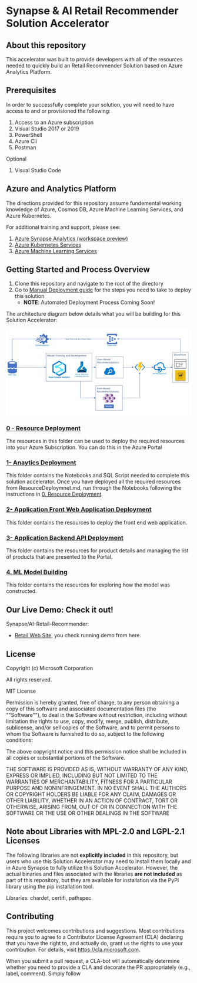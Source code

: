 # Synapse & AI Retail Recommender Solution Accelerator


## About this repository
This accelerator was built to provide developers with all of the resources needed to quickly build an Retail Recommender Solution based on Azure Analytics Platform. 



## Prerequisites
In order to successfully complete your solution, you will need to have access to and or provisioned the following:
1. Access to an Azure subscription
2. Visual Studio 2017 or 2019
3. PowerShell
4. Azure Cli
5. Postman

Optional
1. Visual Studio Code

## Azure and Analytics Platform
The directions provided for this repository assume fundemental working knowledge of Azure, Cosmos DB, Azure Machine Learning Services, and Azure Kubernetes.

For additional training and support, please see:
 1. [Azure Synapse Analytics (workspace preview)](https://azure.microsoft.com/en-us/services/synapse-analytics/)
 2. [Azure Kubernetes Services](https://kubernetes.io/)  
 3. [Azure Machine Learning Services](https://azure.microsoft.com/en-us/services/machine-learning/)
## Getting Started and Process Overview  
1. Clone this repository and navigate to the root of the directory  
2. Go to [Manual Deployment guide](./00_Resource_Deployment/README.md) for the steps you need to take to deploy this solution  
    - **NOTE**: Automated Deployment Process Coming Soon!  

The architecture diagram below details what you will be building for this Solution Accelerator:

![Microservices Architecture](./Reference/Architecture/Current-Architecture-V1.jpg)


### [0 - Resource Deployment](./00_Resource_Deployment)
The resources in this folder can be used to deploy the required resources into your Azure Subscription. You can do this in the Azure Portal

### [1- Anaytics Deployment](./01_Application_Deployment)
This folder contains the Notebooks and SQL Script needed to complete this solution accelerator. Once you have deployed all the required resources from ResourceDeploymnet.md, run through the Notebooks following the instructions in [0. Resource Deployment](./00_Resource_Deployment). 

### [2- Application Front Web Application Deployment](./02_Microsoft_Token_Service)
This folder contains the resources to deploy the front end web application. 

### [3- Application Backend API Deployment](./02_Microsoft_Token_Service)
This folder contains the resources for product details and managing the list of products that are presented to the Portal.  
  
### [4. ML Model Building](./4._ML_Model_Building)
This folder contains the resources for exploring how the model was constructed.

## Our Live Demo: Check it out!
Synapse/AI-Retail-Recommender:
* [Retail Web Site](https://nextgenretail.z19.web.core.windows.net/), you check running demo from here.

## License
Copyright (c) Microsoft Corporation

All rights reserved.

MIT License

Permission is hereby granted, free of charge, to any person obtaining a copy of this software and associated documentation files (the ""Software""), to deal in the Software without restriction, including without limitation the rights to use, copy, modify, merge, publish, distribute, sublicense, and/or sell copies of the Software, and to permit persons to whom the Software is furnished to do so, subject to the following conditions:

The above copyright notice and this permission notice shall be included in all copies or substantial portions of the Software.

THE SOFTWARE IS PROVIDED AS IS, WITHOUT WARRANTY OF ANY KIND, EXPRESS OR IMPLIED, INCLUDING BUT NOT LIMITED TO THE WARRANTIES OF MERCHANTABILITY, FITNESS FOR A PARTICULAR PURPOSE AND NONINFRINGEMENT. IN NO EVENT SHALL THE AUTHORS OR COPYRIGHT HOLDERS BE LIABLE FOR ANY CLAIM, DAMAGES OR OTHER LIABILITY, WHETHER IN AN ACTION OF CONTRACT, TORT OR OTHERWISE, ARISING FROM, OUT OF OR IN CONNECTION WITH THE SOFTWARE OR THE USE OR OTHER DEALINGS IN THE SOFTWARE

## Note about Libraries with MPL-2.0 and LGPL-2.1 Licenses   
The following libraries are not **explicitly included** in this repository, but users who use this Solution Accelerator may need to install them locally and in Azure Synapse to fully utilize this Solution Accelerator. However, the actual binaries and files associated with the libraries **are not included** as part of this repository, but they are available for installation via the PyPI library using the pip installation tool.  
  
Libraries: chardet, certifi, pathspec

## Contributing

This project welcomes contributions and suggestions.  Most contributions require you to agree to a
Contributor License Agreement (CLA) declaring that you have the right to, and actually do, grant us
the rights to use your contribution. For details, visit https://cla.microsoft.com.

When you submit a pull request, a CLA-bot will automatically determine whether you need to provide
a CLA and decorate the PR appropriately (e.g., label, comment). Simply follow 
